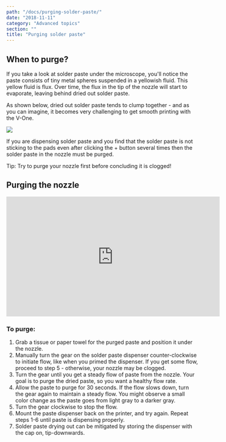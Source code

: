 ```yaml
---
path: "/docs/purging-solder-paste/"
date: "2018-11-11"
category: "Advanced topics"
section: ""
title: "Purging solder paste"
---
```


## When to purge?

If you take a look at solder paste under the microscope, you'll notice the paste consists of tiny metal spheres suspended in a yellowish fluid. This yellow fluid is flux. Over time, the flux in the tip of the nozzle will start to evaporate, leaving behind dried out solder paste.

As shown below, dried out solder paste tends to clump together - and as you can imagine, it becomes very challenging to get smooth printing with the V-One.

<div class="media-wrapper">
<img src="/docs/advanced/purgingSolderPaste/Fresh-vs-Dried-Solder-Paste.jpg">
</div>

If you are dispensing solder paste and you find that the solder paste is not sticking to the pads even after clicking the + button several times then the solder paste in the nozzle must be purged.

<div class="warning info">
<p>Tip: Try to purge your nozzle first before concluding it is clogged!</p>
</div>

## Purging the nozzle

<div class="media-wrapper">
<iframe width="560" height="315" src="https://www.youtube.com/embed/4Vr2ZkEgqdE" frameborder="0" allow="accelerometer; autoplay; encrypted-media; gyroscope; picture-in-picture" allowfullscreen></iframe>
</div>

### To purge:

1. Grab a tissue or paper towel for the purged paste and position it under the nozzle.
1. Manually turn the gear on the solder paste dispenser counter-clockwise to initiate flow, like when you primed the dispenser. If you get some flow, proceed to step 5 - otherwise, your nozzle may be clogged.
1. Turn the gear until you get a steady flow of paste from the nozzle. Your goal is to purge the dried paste, so you want a healthy flow rate.
1. Allow the paste to purge for 30 seconds. If the flow slows down, turn the gear again to maintain a steady flow. You might observe a small color change as the paste goes from light gray to a darker gray.
1. Turn the gear clockwise to stop the flow.
1. Mount the paste dispenser back on the printer, and try again. Repeat steps 1-6 until paste is dispensing properly.
1. Solder paste drying out can be mitigated by storing the dispenser with the cap on, tip-downwards.
